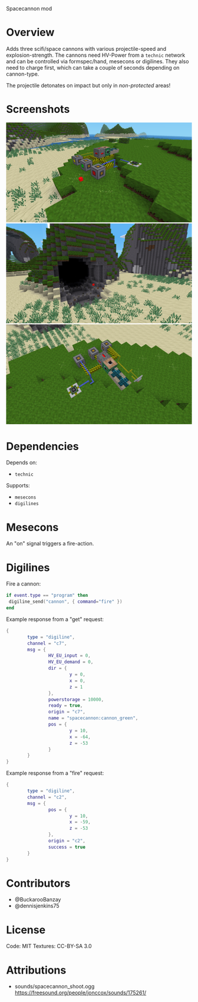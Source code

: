 
Spacecannon mod

# Overview

Adds three scifi/space cannons with various projectile-speed and explosion-strength.
The cannons need HV-Power from a `technic` network and can be controlled via formspec/hand, mesecons or digilines.
They also need to charge first, which can take a couple of seconds depending on cannon-type.

The projectile detonates on impact but only in _non-protected_ areas!

# Screenshots

<img src="./screenshot_1.png"/>
<img src="./screenshot_2.png"/>
<img src="./screenshot_3.png"/>


# Dependencies

Depends on:
* `technic`

Supports:
* `mesecons`
* `digilines`

# Mesecons

An "on" signal triggers a fire-action.

# Digilines

Fire a cannon:
```lua
if event.type == "program" then
 digiline_send("cannon", { command="fire" })
end
```

Example response from a "get" request:
```lua
{
        type = "digiline",
        channel = "c7",
        msg = {
                HV_EU_input = 0,
                HV_EU_demand = 0,
                dir = {
                        y = 0,
                        x = 0,
                        z = 1
                },
                powerstorage = 10000,
                ready = true,
                origin = "c7",
                name = "spacecannon:cannon_green",
                pos = {
                        y = 10,
                        x = -64,
                        z = -53
                }
        }
}
```

Example response from a "fire" request:
```lua
{
        type = "digiline",
        channel = "c2",
        msg = {
                pos = {
                        y = 10,
                        x = -59,
                        z = -53
                },
                origin = "c2",
                success = true
        }
}
```

# Contributors

* @BuckarooBanzay
* @dennisjenkins75

# License

Code: MIT
Textures: CC-BY-SA 3.0

# Attributions

* sounds/spacecannon_shoot.ogg https://freesound.org/people/jonccox/sounds/175261/
